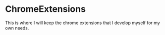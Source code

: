 # ChromeExtensions

This is where I will keep the chrome extensions that I develop myself for my own needs.
